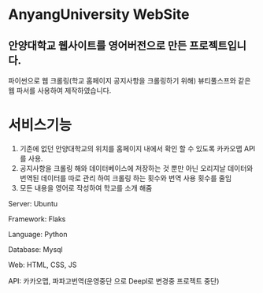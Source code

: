 # AnyangUniversity WebSite

## 안양대학교 웹사이트를 영어버전으로 만든 프로젝트입니다.

파이썬으로 웹 크롤링(학교 홈페이지 공지사항을 크롤링하기 위해) 뷰티풀스프와 같은 웹 파서를 사용하여 제작하였습니다.

# 서비스기능

1. 기존에 없던 안양대학교의 위치를 홈페이지 내에서 확인 할 수 있도록 카카오맵 API를 사용.
2. 공지사항을 크롤링 해와 데이터베이스에 저장하는 것 뿐만 아닌 오리지날 데이터와 번역된 데이터를 따로 관리 하여 크롤링 하는 횟수와 번역 사용 횟수를 줄임
3. 모든 내용을 영어로 작성하여 학교를 소개 해줌

   
Server: Ubuntu

Framework: Flaks

Language: Python

Database: Mysql

Web: HTML, CSS, JS

API: 카카오맵, 파파고번역(운영중단 으로 Deepl로 변경중 프로젝트 중단)

